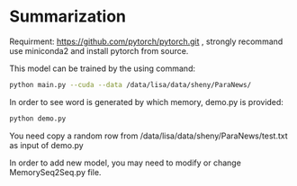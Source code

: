 # Summarization

Requirment: https://github.com/pytorch/pytorch.git , strongly recommand use miniconda2 and install pytorch from source.

This model can be trained by the using command:

```bash
python main.py --cuda --data /data/lisa/data/sheny/ParaNews/
```

In order to see word is generated by which memory, demo.py is provided:

```bash
python demo.py
```

You need copy a random row from /data/lisa/data/sheny/ParaNews/test.txt as input of demo.py

In order to add new model, you may need to modify or change MemorySeq2Seq.py file.
